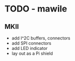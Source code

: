 # TODO - mawile
## MKII
* add I^2C buffers, connectors
* add SPI connectors
* add LED indicator
* lay out as a Pi shield
